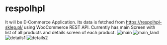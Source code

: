# respolhpl
It will be E-Commerce Application. Its data is fetched from https://respolhpl-sklep.pl/ using WooCommerce REST API.
Currently has main Screen with list of all products and details screen of each product.
![main](https://user-images.githubusercontent.com/54141482/113695068-bf31ad80-96d0-11eb-887f-9ed31eadcbae.png)
![main_land](https://user-images.githubusercontent.com/54141482/113695078-c1940780-96d0-11eb-9dc9-dda71429776e.png)
![details1](https://user-images.githubusercontent.com/54141482/113695073-c062da80-96d0-11eb-84fb-d9d5642ee194.png)
![details2](https://user-images.githubusercontent.com/54141482/113695076-c0fb7100-96d0-11eb-8387-94fc9c61dd7b.png)
